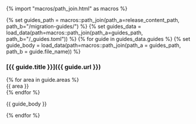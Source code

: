 {% import "macros/path_join.html" as macros %}

{% set guides_path = macros::path_join(path_a=release_content_path, path_b="/migration-guides/") %}
{% set guides_data = load_data(path=macros::path_join(path_a=guides_path, path_b="/_guides.toml")) %}
{% for guide in guides_data.guides %}
  {% set guide_body = load_data(path=macros::path_join(path_a = guides_path, path_b = guide.file_name)) %}

### [{{ guide.title }}]({{ guide.url }})

<div class="migration-guide-area-tags">
  {% for area in guide.areas %}
    <div class="migration-guide-area-tag">{{ area }}</div>
  {% endfor %}
</div>

{{ guide_body }}

{% endfor %}
